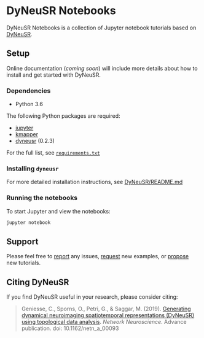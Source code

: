 # DyNeuSR Notebooks

DyNeuSR Notebooks is a collection of Jupyter notebook tutorials based on [DyNeuSR](https://github.com/braindynamicslab/dyneusr/).



## Setup

Online documentation (*coming soon*) will include more details about how to install and get started with DyNeuSR.

### Dependencies

- Python 3.6

The following Python packages are required:

-  [jupyter](jupyter.org)
-  [kmapper](kepler-mapper.scikit-tda.org) 
-  [dyneusr](github.com/braindynamicslab/dyneusr) (0.2.3)

For the full list, see [`requirements.txt`](./requirements.txt)

### Installing `dyneusr`

For more detailed installation instructions, see [DyNeuSR/README.md](https://github.com/braindynamicslab/dyneusr/src/master/README.md)

### Running the notebooks

To start Jupyter and view the notebooks:
```bash
jupyter notebook
```


## Support

Please feel free to [report](https://github.com/braindynamicslab/dyneusr-notebooks/issues/new) any issues, [request](https://github.com/braindynamicslab/dyneusr-notebooks/issues/new) new examples, or [propose](https://github.com/braindynamicslab/dyneusr-notebooks/compare) new tutorials.



## Citing DyNeuSR

If you find DyNeuSR useful in your research, please consider citing:

> Geniesse, C., Sporns, O., Petri, G., & Saggar, M. (2019). [Generating dynamical neuroimaging spatiotemporal representations (DyNeuSR) using topological data analysis](https://www.mitpressjournals.org/doi/abs/10.1162/netn_a_00093). *Network Neuroscience*. Advance publication. doi: 10.1162/netn_a_00093
